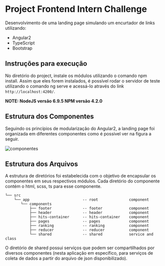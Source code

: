 # Project Frontend Intern Challenge

Desenvolvimento de uma landing page simulando um encurtador de links utilizando: 

- Angular2
- TypeScript
- Bootstrap

## Instruções para execução

No diretório do project, instale os módulos utilizando o comando npm install. Assim que eles forem instalados, é possível rodar o servidor de teste utilizando o comando ng serve e acessá-lo através do link `http://localhost:4200/`.

**NOTE: NodeJS  versão 6.9.5    NPM     versão 4.2.0**

## Estrutura dos Componentes

Seguindo os princípios de modularização do Angular2, a landing page foi organizada em diferentes componentes como é possível ver na figura a seguir. 

![componentes](https://github.com/gabrielpcosta18/frontend-intern-challenge/tree/gabriel-costa/Assets/logo-chaordic.png)

## Estrutura dos Arquivos

A estrutura de diretórios foi estabelecida com o objetivo de encapsular os componentes em seus respectivos módulos. Cada diretório do componente contém o html, scss, ts para esse componente. 

```
└── src
    └── app                        -- root              component
       └── components 
           ├── footer              -- footer            component
           ├── header              -- header            component
           ├── hits-container      -- hits-container    component
           ├── pages               -- pages             component
           ├── ranking             -- ranking           component
           ├── reducer             -- reducer           component
           └── shared              -- shared            service and class 
```

O diretório de shared possui serviços que podem ser compartilhados por diversos componentes (nesta aplicação em específico, para serviços de coleta de dados a partir do arquivo de json disponibilizado).
